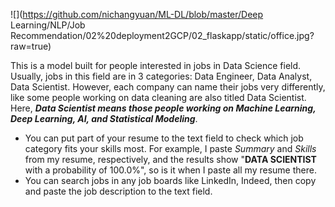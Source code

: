 ![](https://github.com/nichangyuan/ML-DL/blob/master/Deep Learning/NLP/Job Recommendation/02%20deployment2GCP/02_flaskapp/static/office.jpg?raw=true)

This is a model built for people interested in jobs in Data Science field. Usually, jobs in this field are in 3 categories: Data Engineer, Data Analyst, Data Scientist. However, each company can name their jobs very differently, like some people working on data cleaning are also titled Data Scientist. Here, ***Data Scientist means those people working on Machine Learning, Deep Learning, AI, and Statistical Modeling***. 
- You can put part of your resume to the text field to check which job category fits your skills most. For example, I paste *Summary* and *Skills* from my resume, respectively, and the results show "**DATA SCIENTIST** with a probability of 100.0%", so is it when I paste all my resume there.
- You can search jobs in any job boards like LinkedIn, Indeed, then copy and paste the job description to the text field.
